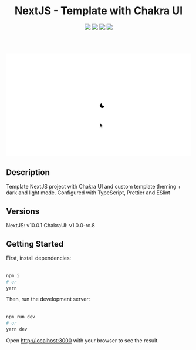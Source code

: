 <p align="center">
  <h1 align="center"> NextJS - Template with Chakra UI </h1>
  <p align="center">
  <img src="https://img.shields.io/static/v1?label=&message=MIT&color=FF0&style=for-the-badge&logo=ghost"/>
  <img src="https://img.shields.io/static/v1?label=&message=NETXJS&color=000000&style=for-the-badge&logo=Next.js"/>
  <img src="https://img.shields.io/static/v1?label=&message=Chakra-UI&color=319795&style=for-the-badge&logo=chakraui"/>
  <img src="https://img.shields.io/static/v1?label=&message=Typescript&color=007ACC&style=for-the-badge&logo=typescript"/>

</p>
<br>
<br>

![](toggleDarkMode.gif)

## Description

Template NextJS project with Chakra UI and custom template theming + dark and light mode.
Configured with TypeScript, Prettier and ESlint

## Versions

NextJS: v10.0.1
ChakraUI: v1.0.0-rc.8

## Getting Started

First, install dependencies:

```bash

npm i
# or
yarn
```

Then, run the development server:

```bash

npm run dev
# or
yarn dev
```

Open [http://localhost:3000](http://localhost:3000) with your browser to see the result.

